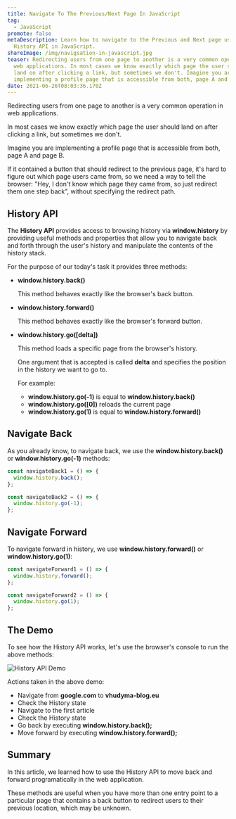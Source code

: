 ```yaml
---
title: Navigate To The Previous/Next Page In JavaScript
tag:
  - JavaScript
promote: false
metaDescription: Learn how to navigate to the Previous and Next page using the
  History API in JavaScript.
shareImage: /img/navigsation-in-javascript.jpg
teaser: Redirecting users from one page to another is a very common operation in
  web applications. In most cases we know exactly which page the user should
  land on after clicking a link, but sometimes we don't. Imagine you are
  implementing a profile page that is accessible from both, page A and page B...
date: 2021-06-26T08:03:36.170Z
---
```

Redirecting users from one page to another is a very common operation in web applications. 

In most cases we know exactly which page the user should land on after clicking a link, but sometimes we don't.

Imagine you are implementing a profile page that is accessible from both, page A and page B.

If it contained a button that should redirect to the previous page, it's hard to figure out which page users came from, so we need a way to tell the browser: "Hey, I don't know which page they came from, so just redirect them one step back", without specifying the redirect path.

## History API

The **History API** provides access to browsing history via **window.history** by providing useful methods and properties that allow you to navigate back and forth through the user's history and manipulate the contents of the history stack.

For the purpose of our today's task it provides three methods:

* **window.history.back()**

  This method behaves exactly like the browser's back button.
* **window.history.forward()**

  This method behaves exactly like the browser's forward button.
* **window.history.go(\[delta])**

  This method loads a specific page from the browser's history.

  One argument that is accepted is called **delta** and specifies the position in the history we want to go to.

  For example:

  * **window.history.go(-1)** is equal to **window.history.back()**
  * **window.history.go(\[0])** reloads the current page
  * **window.history.go(1)** is equal to **window.history.forward()**

## Navigate Back

As you already know, to navigate back, we use the **window.history.back()** or **window.history.go(-1)** methods:

```javascript
const navigateBack1 = () => {
  window.history.back();
};

const navigateBack2 = () => {
  window.history.go(-1);
};
```

## Navigate Forward

To navigate forward in history, we use **window.history.forward()** or **window.history.go(1)**:

```javascript
const navigateForward1 = () => {
  window.history.forward();
};

const navigateForward2 = () => {
  window.history.go(1);
};
```

## The Demo

To see how the History API works, let's use the browser's console to run the above methods:

![History API Demo](/img/history-api-demo.gif "History API Demo")

Actions taken in the above demo:

* Navigate from **google.com** to **vhudyma-blog.eu**
* Check the History state
* Navigate to the first article
* Check the History state
* Go back by executing **window.history.back();**
* Move forward by executing **window.history.forward();**

## Summary

In this article, we learned how to use the History API to move back and forward programatically in the web application.

These methods are useful when you have more than one entry point to a particular page that contains a back button to redirect users to their previous location, which may be unknown.